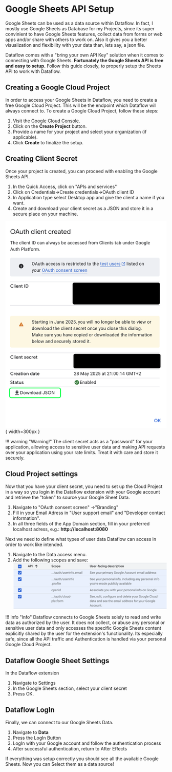 # Google Sheets API Setup
Google Sheets can be used as a data source within Dataflow. In fact, I mostly use Google Sheets as Database for my Projects, since its super convinient to have Google Sheets features, collect data from forms or web apps and/or share with others to work on. Also it gives you a better visualization and flexibility with your data than, lets say, a json file.

Dataflow comes with a "bring your own API Key" solution  when it comes to connecting with Google Sheets.
**Fortunately the Google Sheets API is free and easy to setup.**
Follow this guide closely, to properly setup the Sheets API to work with Dataflow.

## Creating a Google Cloud Project
In order to access your Google Sheets in Dataflow, you need to create a free Google Cloud Project.
This will be the endpoint which Dataflow will always connect to.
To create a Google Cloud Project, follow these steps:

1. Visit the [Google Cloud Console](https://console.cloud.google.com/).
2. Click on the **Create Project** button.
3. Provide a name for your project and select your organization (if applicable).
4. Click **Create** to finalize the setup.

## Creating Client Secret
Once your project is created, you can proceed with enabling the Google Sheets API.

1. In the Quick Access, click on "APIs and services"
2. Click on Credentials->Create credentials->OAuth client ID
3. In Application type select Desktop app and give the client a name if you want.
4. Create and download your client secret as a JSON and store it in a secure place on your machine.

![Google Sheets API Scopes](../assets/client_secret_created.png){ width=300px }

!!! warning "Warning!"
    The client secret acts as a "password" for your application, allowing access to sensitive user data and making API requests over your application using your rate limits. Treat it with care and store it securely.

## Cloud Project settings
Now that you have your client secret, you need to set up the Cloud Project in a way so you login in the Dataflow extension with your Google account and retrieve the "token" to source your Google Sheet Data.

1. Navigate to "OAuth consent screen" ->"Branding"
2. Fill in your Email Adress in "User support email" and "Developer contact information".
3. In all three fields of the App Domain section, fill in your preferred localhost adress, e.g.: **http://localhost:8080**

Next we need to define what types of user data Dataflow can access in order to work like intended.

1. Navigate to the Data access menu.
2. Add the following scopes and save:
![Google Sheets API Scopes](../assets/dataAccessSettings.png)


!!! info "Info"
    Dataflow connects to Google Sheets solely to read and write data as authorized by the user. It does not collect, or abuse any personal or sensitive user data and only accesses the specific Google Sheets content explicitly shared by the user for the extension's functionality. Its especially safe, since all the API traffic and Authentication is handled via your personal Google Cloud Project.



## Dataflow Google Sheet Settings
In the Dataflow extension

1. Navigate to Settings
2. In the Google Sheets section, select your client secret
4. Press OK.

## Dataflow LogIn
Finally, we can connect to our Google Sheets Data.

1. Navigate to **Data**
2. Press the LogIn Button
3. LogIn with your Google account and follow the authentication process
4. After successful authentication, return to After Effects

If everything was setup correctly you should see all the available Google Sheets. Now you can Select them as a data source!



